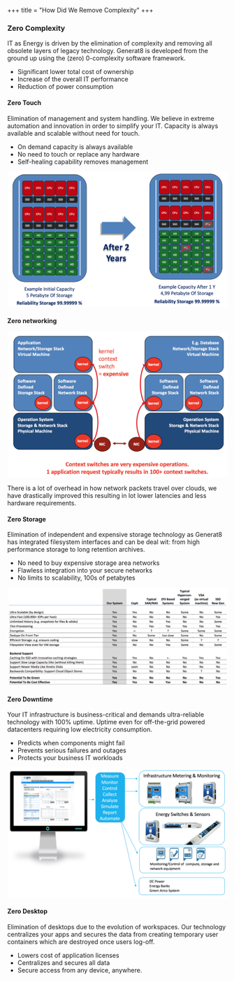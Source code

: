 +++
title = "How Did We Remove Complexity"
+++


### Zero Complexity

IT as Energy is driven by the elimination of complexity and removing all obsolete layers of legacy technology. Generat8 is developed from the ground up using the (zero) 0-complexity software framework.

- Significant lower total cost of ownership
- Increase of the overall IT performance
- Reduction of power consumption

#### Zero Touch
Elimination of management and system handling. We believe in extreme automation and innovation in order to simplify your IT. Capacity is always available and scalable without need for touch.

- On demand capacity is always available
- No need to touch or replace any hardware
- Self-healing capability removes management

![](0touch.png)

#### Zero networking

![](context_switches.png)

There is a lot of overhead in how network packets travel over clouds, we have drastically improved this resulting in lot lower latencies and less hardware requirements.

#### Zero Storage

Elimination of independent and expensive storage technology as Generat8 has integrated filesystem interfaces and can be deal wit: from high performance storage to long retention archives.

- No need to buy expensive storage area networks
- Flawless integration into your secure networks
- No limits to scalability, 100s of petabytes

<img src="better_storage.png" class="zero-image">


#### Zero Downtime

Your IT infrastructure is business-critical and demands ultra-reliable technology with 100% uptime. Uptime even for off-the-grid powered datacenters requiring low electricity consumption.

- Predicts when components might fail
- Prevents serious failures and outages
- Protects your business IT workloads

![](wis.png)

#### Zero Desktop

Elimination of desktops due to the evolution of workspaces. Our technology centralizes your apps and secures the data from creating temporary user containers which are destroyed once users log-off.

- Lowers cost of application licenses
- Centralizes and secures all data
- Secure access from any device, anywhere.

